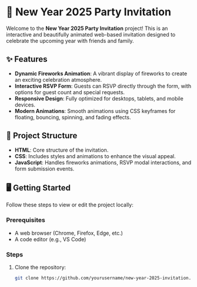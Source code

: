 # 🎉 New Year 2025 Party Invitation  

Welcome to the **New Year 2025 Party Invitation** project! This is an interactive and beautifully animated web-based invitation designed to celebrate the upcoming year with friends and family.  

## ✨ Features  
- **Dynamic Fireworks Animation**: A vibrant display of fireworks to create an exciting celebration atmosphere.  
- **Interactive RSVP Form**: Guests can RSVP directly through the form, with options for guest count and special requests.  
- **Responsive Design**: Fully optimized for desktops, tablets, and mobile devices.  
- **Modern Animations**: Smooth animations using CSS keyframes for floating, bouncing, spinning, and fading effects.  

## 📂 Project Structure  
- **HTML**: Core structure of the invitation.  
- **CSS**: Includes styles and animations to enhance the visual appeal.  
- **JavaScript**: Handles fireworks animations, RSVP modal interactions, and form submission events.  

## 🖥️ Getting Started  
Follow these steps to view or edit the project locally:  

### Prerequisites  
- A web browser (Chrome, Firefox, Edge, etc.)  
- A code editor (e.g., VS Code)  

### Steps  
1. Clone the repository:  
   ```bash
   git clone https://github.com/yourusername/new-year-2025-invitation.git
